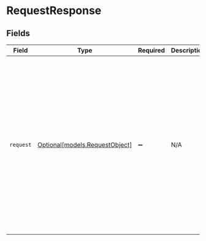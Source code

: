 # RequestResponse


## Fields

| Field                                                                                                                                                                                                                                                                                                                                                                                                                                                                                                                                              | Type                                                                                                                                                                                                                                                                                                                                                                                                                                                                                                                                               | Required                                                                                                                                                                                                                                                                                                                                                                                                                                                                                                                                           | Description                                                                                                                                                                                                                                                                                                                                                                                                                                                                                                                                        | Example                                                                                                                                                                                                                                                                                                                                                                                                                                                                                                                                            |
| -------------------------------------------------------------------------------------------------------------------------------------------------------------------------------------------------------------------------------------------------------------------------------------------------------------------------------------------------------------------------------------------------------------------------------------------------------------------------------------------------------------------------------------------------- | -------------------------------------------------------------------------------------------------------------------------------------------------------------------------------------------------------------------------------------------------------------------------------------------------------------------------------------------------------------------------------------------------------------------------------------------------------------------------------------------------------------------------------------------------- | -------------------------------------------------------------------------------------------------------------------------------------------------------------------------------------------------------------------------------------------------------------------------------------------------------------------------------------------------------------------------------------------------------------------------------------------------------------------------------------------------------------------------------------------------- | -------------------------------------------------------------------------------------------------------------------------------------------------------------------------------------------------------------------------------------------------------------------------------------------------------------------------------------------------------------------------------------------------------------------------------------------------------------------------------------------------------------------------------------------------- | -------------------------------------------------------------------------------------------------------------------------------------------------------------------------------------------------------------------------------------------------------------------------------------------------------------------------------------------------------------------------------------------------------------------------------------------------------------------------------------------------------------------------------------------------- |
| `request`                                                                                                                                                                                                                                                                                                                                                                                                                                                                                                                                          | [Optional[models.RequestObject]](../models/requestobject.md)                                                                                                                                                                                                                                                                                                                                                                                                                                                                                       | :heavy_minus_sign:                                                                                                                                                                                                                                                                                                                                                                                                                                                                                                                                 | N/A                                                                                                                                                                                                                                                                                                                                                                                                                                                                                                                                                | {<br/>"assignee_id": 72983,<br/>"can_be_solved_by_me": false,<br/>"collaborator_ids": [],<br/>"created_at": "2009-07-20T22:55:29Z",<br/>"description": "The fire is very colorful.",<br/>"due_at": "2011-05-24T12:00:00Z",<br/>"group_id": 8665,<br/>"id": 35436,<br/>"organization_id": 509974,<br/>"priority": "normal",<br/>"requester_id": 1462,<br/>"status": "open",<br/>"subject": "Help, my printer is on fire!",<br/>"ticket_form_id": 2,<br/>"type": "problem",<br/>"updated_at": "2011-05-05T10:38:52Z",<br/>"url": "https://company.zendesk.com/api/v2/requests/35436.json",<br/>"via": {<br/>"channel": "web"<br/>}<br/>} |